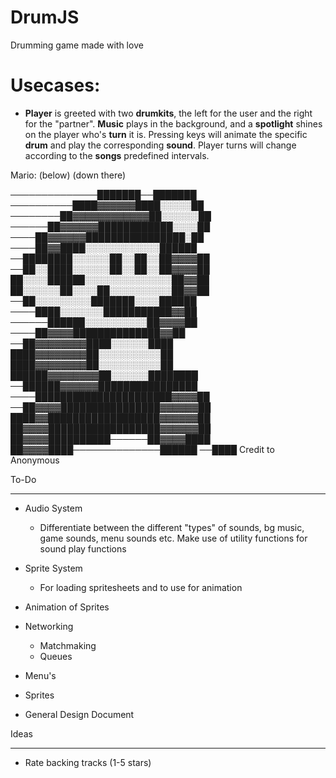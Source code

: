 # DrumJS
Drumming game made with love

# Usecases:
- __Player__ is greeted with two __drumkits__, the left for the user and the right for the "partner". 
__Music__ plays in the background, and a __spotlight__ shines on the player who's __turn__ it is.
Pressing keys will animate the specific __drum__ and play the corresponding __sound__.
Player turns will change according to the __songs__ predefined intervals. 



Mario: (below) (down there) 

──────────────███████──███████
──────────████▓▓▓▓▓▓████░░░░░██
────────██▓▓▓▓▓▓▓▓▓▓▓▓██░░░░░░██
──────██▓▓▓▓▓▓████████████░░░░██
────██▓▓▓▓▓▓████████████████░██
────██▓▓████░░░░░░░░░░░░██████
──████████░░░░░░██░░██░░██▓▓▓▓██
──██░░████░░░░░░██░░██░░██▓▓▓▓██
██░░░░██████░░░░░░░░░░░░░░██▓▓██
██░░░░░░██░░░░██░░░░░░░░░░██▓▓██
──██░░░░░░░░░███████░░░░██████
────████░░░░░░░███████████▓▓██
──────██████░░░░░░░░░░██▓▓▓▓██
────██▓▓▓▓██████████████▓▓██
──██▓▓▓▓▓▓▓▓████░░░░░░████
████▓▓▓▓▓▓▓▓██░░░░░░░░░░██
████▓▓▓▓▓▓▓▓██░░░░░░░░░░██
██████▓▓▓▓▓▓▓▓██░░░░░░████████
──██████▓▓▓▓▓▓████████████████
────██████████████████████▓▓▓▓██
──██▓▓▓▓████████████████▓▓▓▓▓▓██
████▓▓██████████████████▓▓▓▓▓▓██
██▓▓▓▓██████████████████▓▓▓▓▓▓██
██▓▓▓▓██████████──────██▓▓▓▓████
██▓▓▓▓████──────────────██████ 
──████  Credit to Anonymous

To-Do
_____________________

- Audio System
    - Differentiate between the different "types" of sounds, bg music, game sounds, menu sounds etc. 
    Make use of utility functions for sound play functions
- Sprite System
    - For loading spritesheets and to use for animation
- Animation of Sprites
- Networking
    - Matchmaking
    - Queues
- Menu's
- Sprites


- General Design Document


Ideas
____________________

- Rate backing tracks (1-5 stars)
